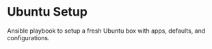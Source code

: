 # Ubuntu Setup
Ansible playbook to setup a fresh Ubuntu box with apps, defaults, and configurations.
